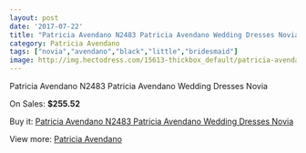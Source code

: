 ```yaml
---
layout: post
date: '2017-07-22'
title: "Patricia Avendano N2483 Patricia Avendano Wedding Dresses Novia"
category: Patricia Avendano
tags: ["novia","avendano","black","little","bridesmaid"]
image: http://img.hectodress.com/15613-thickbox_default/patricia-avendano-n2483-patricia-avendano-wedding-dresses-novia.jpg
---
```

Patricia Avendano N2483 Patricia Avendano Wedding Dresses Novia

On Sales: **$255.52**
<a href="https://www.hectodress.com/patricia-avendano/7640-patricia-avendano-n2483-patricia-avendano-wedding-dresses-novia.html"><amp-img layout="responsive" width="600" height="600" src="//img.hectodress.com/15613-thickbox_default/patricia-avendano-n2483-patricia-avendano-wedding-dresses-novia.jpg" alt="Patricia Avendano N2483 Patricia Avendano Wedding Dresses Novia 0" /></a>
<a href="https://www.hectodress.com/patricia-avendano/7640-patricia-avendano-n2483-patricia-avendano-wedding-dresses-novia.html"><amp-img layout="responsive" width="600" height="600" src="//img.hectodress.com/15614-thickbox_default/patricia-avendano-n2483-patricia-avendano-wedding-dresses-novia.jpg" alt="Patricia Avendano N2483 Patricia Avendano Wedding Dresses Novia 1" /></a>

Buy it: [Patricia Avendano N2483 Patricia Avendano Wedding Dresses Novia](https://www.hectodress.com/patricia-avendano/7640-patricia-avendano-n2483-patricia-avendano-wedding-dresses-novia.html "Patricia Avendano N2483 Patricia Avendano Wedding Dresses Novia")

View more: [Patricia Avendano](https://www.hectodress.com/134-patricia-avendano "Patricia Avendano")